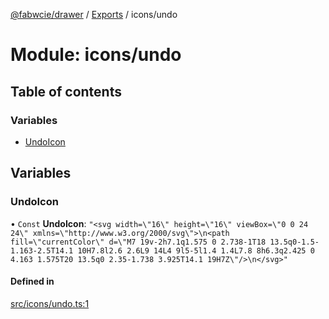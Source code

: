 [@fabwcie/drawer](../README.md) / [Exports](../modules.md) / icons/undo

# Module: icons/undo

## Table of contents

### Variables

- [UndoIcon](icons_undo.md#undoicon)

## Variables

### UndoIcon

• `Const` **UndoIcon**: ``"<svg width=\"16\" height=\"16\" viewBox=\"0 0 24 24\" xmlns=\"http://www.w3.org/2000/svg\">\n<path fill=\"currentColor\" d=\"M7 19v-2h7.1q1.575 0 2.738-1T18 13.5q0-1.5-1.163-2.5T14.1 10H7.8l2.6 2.6L9 14L4 9l5-5l1.4 1.4L7.8 8h6.3q2.425 0 4.163 1.575T20 13.5q0 2.35-1.738 3.925T14.1 19H7Z\"/>\n</svg>"``

#### Defined in

[src/icons/undo.ts:1](https://github.com/fabwcie/drawer/blob/master/src/icons/undo.ts#L1)
